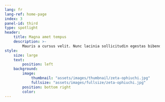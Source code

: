 ```yaml
---
lang: fr
lang-ref: home-page
index: 3
panel-id: third
type: spotlight
header:
    title: Magna amet tempus
    description: >-
        Mauris a cursus velit. Nunc lacinia sollicitudin egestas bibendum, magna dui bibendum ex, sagittis commodo enim risus sed magna nulla. Vestibulum ut consequat velit. Curabitur vitae libero lorem. Quisque iaculis porttitor blandit. Nullam quis sagittis maximus. Sed vel nibh libero. Mauris et lorem pharetra massa lorem turpis congue pulvinar.
style:
    size: large
    text:
        position: left
    background:
        image:
            thumbnail: "assets/images/thumbnail/zeta-ophiuchi.jpg"
            fullsize: "assets/images/fullsize/zeta-ophiuchi.jpg"
        position: bottom right
        color:
---
```

